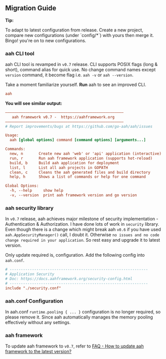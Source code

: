 ## Migration Guide

<div class="alert alert-info alert-info-blue">
<p><strong>Tip:</strong></p>
<p>To adapt to latest configuration from release. Create a new project, compare new configurations (under `config/*`) with yours then merge it. Bingo! you're on to new configurations.</p>
</div>

### aah CLI tool

aah CLI tool is revamped in `v0.7` release. CLI supports POSIX flags (long & short), command alias for quick use. No change command names except `version` command, it become flag i.e. `aah -v` or `aah --version`.

Take a moment familiarize yourself. **Run** aah to see an improved CLI.
```cfg
aah
```

**You will see similar output:**
```cfg
–––––––––––––––––––––––––––––––––––––––––––––––––––––
   aah framework v0.7 -  https://aahframework.org
–––––––––––––––––––––––––––––––––––––––––––––––––––––
# Report improvements/bugs at https://github.com/go-aah/aah/issues

Usage:
  aah [global options] command [command options] [arguments...]

Commands:
  new, n       Create new aah 'web' or 'api' application (interactive)
  run, r       Run aah framework application (supports hot-reload)
  build, b     Build aah application for deployment
  list, l      List all aah projects in GOPATH
  clean, c     Cleans the aah generated files and build directory
  help, h      Shows a list of commands or help for one command

Global Options:
  -h, --help     show help
  -v, --version  print aah framework version and go version
```

### aah security library

In `v0.7` release, aah achieves major milestone of security implementation - Authentication & Authorization. I have done lots of work in `security` library. Even though there is a change which might break aah `v0.6` if you
have used `aah.AppSecurityManager()` call, I doubt it. Otherwise `no issues and no code change required in your application`. So rest easy and upgrade it to latest version.

Only update required is, configuration. Add the following config into `aah.conf`.
```cfg
# --------------------------------------------------------------
# Application Security
# Doc: https://docs.aahframework.org/security-config.html
# --------------------------------------------------------------
include "./security.conf"
```

### aah.conf Configuration

In aah.conf `runtime.pooling { ... }` configuration is no longer required, so please remove it. Since aah automatically manages the memory pooling effectively without any settings.


### aah framework

To update aah framework to `v0.7`, refer to [FAQ - How to update aah framework to the latest version?](/faq.html?#how-to-update-aah-framework-to-the-latest-version)
